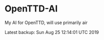 # OpenTTD-AI
My AI for OpenTTD, will use primarily air

Latest backup: Sun Aug 25 12:14:01 UTC 2019
